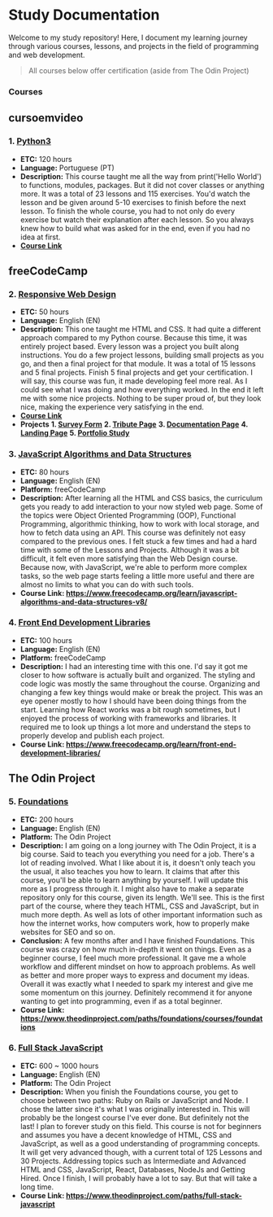 # Study Documentation

Welcome to my study repository! Here, I document my learning journey through various courses, lessons, and projects in the field of programming and web development.
>All courses below offer certification (aside from The Odin Project)

### Courses
## cursoemvideo
### 1. [Python3](https://github.com/Vittv/Study/tree/main/cursoemvideo/Python)
- **ETC:** 120 hours
- **Language:** Portuguese (PT)
- **Description:** This course taught me all the way from print('Hello World') to functions, modules, packages. But it did not cover classes or anything more. It was a total of 23 lessons and 115 exercises. You'd watch the lesson and be given around 5-10 exercises to finish before the next lesson. To finish the whole course, you had to not only do every exercise but watch their explanation after each lesson. So you always knew how to build what was asked for in the end, even if you had no idea at first.
- **[Course Link](https://www.cursoemvideo.com/curso/python-3-mundo-1/)**

## freeCodeCamp
### 2. [Responsive Web Design](https://github.com/Vittv/Study/tree/main/freecodecamp/01%20-%20Responsive%20Web%20Design)
- **ETC:** 50 hours
- **Language:** English (EN)
- **Description:** This one taught me HTML and CSS. It had quite a different approach compared to my Python course. Because this time, it was entirely project based. Every lesson was a project you built along instructions. You do a few project lessons, building small projects as you go, and then a final project for that module. It was a total of 15 lessons and 5 final projects. Finish 5 final projects and get your certification. I will say, this course was fun, it made developing feel more real. As I could see what I was doing and how everything worked. In the end it left me with some nice projects. Nothing to be super proud of, but they look nice, making the experience very satisfying in the end.
- **[Course Link](https://www.freecodecamp.org/learn/2022/responsive-web-design/)**
- **Projects**
    **1. [Survey Form](https://github.com/Vittv/survey-form)**
    **2. [Tribute Page](https://github.com/Vittv/ada-tribute)**
    **3. [Documentation Page](https://github.com/Vittv/py-doc)**
    **4. [Landing Page](https://github.com/Vittv/meinl-test)**
    **5. [Portfolio Study](https://github.com/Vittv/portfolio-study)**

### 3. [JavaScript Algorithms and Data Structures](https://github.com/Vittv/Study/tree/main/freecodecamp/02%20-%20JavaScript%20Algorithms%20and%20Data%20Structures)
- **ETC:** 80 hours
- **Language:** English (EN)
- **Platform:** freeCodeCamp
- **Description:** After learning all the HTML and CSS basics, the curriculum gets you ready to add interaction to your now styled web page. Some of the topics were Object Oriented Programming (OOP), Functional Programming, algorithmic thinking, how to work with local storage, and how to fetch data using an API. This course was definitely not easy compared to the previous ones. I felt stuck a few times and had a hard time with some of the Lessons and Projects. Although it was a bit difficult, it felt even more satisfying than the Web Design course. Because now, with JavaScript, we're able to perform more complex tasks, so the web page starts feeling a little more useful and there are almost no limits to what you can do with such tools.
- **Course Link: https://www.freecodecamp.org/learn/javascript-algorithms-and-data-structures-v8/**

### 4. [Front End Development Libraries](https://github.com/Vittv/Study/tree/main/freecodecamp/03%20-%20Front%20End%20Development%20Libraries)
- **ETC:** 100 hours
- **Language:** English (EN)
- **Platform:** freeCodeCamp
- **Description:** I had an interesting time with this one. I'd say it got me closer to how software is actually built and organized. The styling and code logic was mostly the same throughout the course. Organizing and changing a few key things would make or break the project. This was an eye opener mostly to how I should have been doing things from the start. Learning how React works was a bit rough sometimes, but I enjoyed the process of working with frameworks and libraries. It required me to look up things a lot more and understand the steps to properly develop and publish each project. 
- **Course Link: https://www.freecodecamp.org/learn/front-end-development-libraries/**

## The Odin Project
### 5. [Foundations](https://github.com/Vittv/Study/tree/main/theodinproject/01-foundations)
- **ETC:** 200 hours
- **Language:** English (EN)
- **Platform:** The Odin Project
- **Description:** I am going on a long journey with The Odin Project, it is a big course. Said to teach you everything you need for a job. There's a lot of reading involved. What I like about it is, it doesn't only teach you the usual, it also teaches you how to learn. It claims that after this course, you'll be able to learn anything by yourself. I will update this more as I progress through it. I might also have to make a separate repository only for this course, given its length. We'll see. This is the first part of the course, where they teach HTML, CSS and JavaScript, but in much more depth. As well as lots of other important information such as how the internet works, how computers work, how to properly make websites for SEO and so on.
- **Conclusion:** A few months after and I have finished Foundations. This course was crazy on how much in-depth it went on things. Even as a beginner course, I feel much more professional. It gave me a whole workflow and different mindset on how to approach problems. As well as better and more proper ways to express and document my ideas. Overall it was exactly what I needed to spark my interest and give me some momentum on this journey. Definitely recommend it for anyone wanting to get into programming, even if as a total beginner.
- **Course Link: https://www.theodinproject.com/paths/foundations/courses/foundations**

### 6. [Full Stack JavaScript](https://github.com/Vittv/Study/tree/main/theodinproject/02-fullstackjavascript)
- **ETC:** 600 ~ 1000 hours
- **Language:** English (EN)
- **Platform:** The Odin Project
- **Description:** When you finish the Foundations course, you get to choose between two paths: Ruby on Rails or JavaScript and Node. I chose the latter since it's what I was originally interested in. This will probably be the longest course I've ever done. But definitely not the last! I plan to forever study on this field. This course is not for beginners and assumes you have a decent knowledge of HTML, CSS and JavaScript, as well as a good understanding of programming concepts. It will get very advanced though, with a current total of 125 Lessons and 30 Projects. Addressing topics such as Intermediate and Advanced HTML and CSS, JavaScript, React, Databases, NodeJs and Getting Hired. Once I finish, I will probably have a lot to say. But that will take a long time.
- **Course Link: https://www.theodinproject.com/paths/full-stack-javascript**